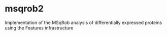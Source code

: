# msqrob2
Implementation of the MSqRob analysis of differentially expressed proteins using the Features infrastructure

